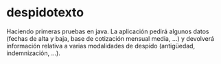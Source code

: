 despidotexto
============

Haciendo primeras pruebas en java.
La aplicación pedirá algunos datos (fechas de alta y baja, base de cotización mensual media, ...)
y devolverá información relativa a varias modalidades de despido (antigüedad, indemnización, ...).
